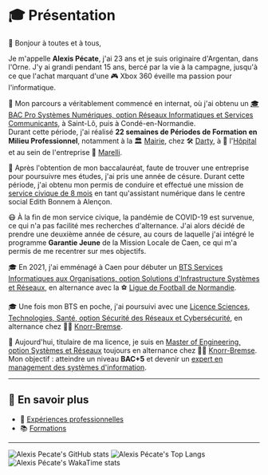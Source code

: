 # 🎓 Présentation

👋 Bonjour à toutes et à tous,

Je m'appelle **Alexis Pécate**, j'ai 23 ans et je suis originaire d'Argentan, dans l'Orne. J'y ai grandi pendant 15 ans, bercé par la vie à la campagne, jusqu'à ce que l'achat marquant d'une 🎮 Xbox 360 éveille ma passion pour l'informatique.

🎒 Mon parcours a véritablement commencé en internat, où j'ai obtenu un [🎓 BAC Pro Systèmes Numériques, option Réseaux Informatiques et Services Communicants](Curriculum-vitae/Formations.md#lycée-charles-tellier---condé-en-normandie), à Saint-Lô, puis à Condé-en-Normandie.  
Durant cette période, j'ai réalisé **22 semaines de Périodes de Formation en Milieu Professionnel**, notamment à la 🏛️ [Mairie](Curriculum-vitae/Expériences-professionnelles.md#stagiaire-technicien-de-maintenance-en-informatique), chez 🛠️ [Darty](Curriculum-vitae/Expériences-professionnelles.md#stagiaire-technicien-service-clients-à-domicile), à 🏥 l'[Hôpital](Curriculum-vitae/Expériences-professionnelles.md#stagiaire-technicien-de-maintenance-en-informatique) et au sein de l'entreprise 🚗 [Marelli](Curriculum-vitae/Expériences-professionnelles.md#stagiaire-technicien-support-réseau).

🚗 Après l'obtention de mon baccalauréat, faute de trouver une entreprise pour poursuivre mes études, j'ai pris une année de césure. Durant cette période, j'ai obtenu mon permis de conduire et effectué une mission de [service civique de 8 mois](Curriculum-vitae/Expériences-professionnelles.md#assistant-numérique) en tant qu'assistant numérique dans le centre social Edith Bonnem à Alençon.

😷 À la fin de mon service civique, la pandémie de COVID-19 est survenue, ce qui n'a pas facilité mes recherches d'alternance. J'ai alors décidé de prendre une deuxième année de césure, au cours de laquelle j'ai intégré le programme **Garantie Jeune** de la Mission Locale de Caen, ce qui m'a permis de me recentrer sur mes objectifs.

🎓 En 2021, j'ai emménagé à Caen pour débuter un [BTS Services Informatiques aux Organisations, option Solutions d'Infrastructure Systèmes et Réseaux](Curriculum-vitae/Formations.md#scholar-fab), en alternance avec la ⚽ [Ligue de Football de Normandie](Curriculum-vitae/Expériences-professionnelles.md#apprenti-technicien-support-et-déploiement).

🎓 Une fois mon BTS en poche, j'ai poursuivi avec une [Licence Sciences, Technologies, Santé, option Sécurité des Réseaux et Cybersécurité](Curriculum-vitae/Formations.md#caensup-sainte-ursule), en alternance chez 🚛🚆 [Knorr-Bremse](Curriculum-vitae/Expériences-professionnelles.md#it-apprentice).

🎯 Aujourd'hui, titulaire de ma licence, je suis en [Master of Engineering, option Systèmes et Réseaux](Curriculum-vitae/Formations.md#supinfo) toujours en alternance chez 🚛🚆 [Knorr-Bremse](Curriculum-vitae/Expériences-professionnelles.md#it-apprentice). Mon objectif : atteindre un niveau **BAC+5** et devenir un [expert en management des systèmes d'information](https://www.francecompetences.fr/recherche/rncp/35284/).

---

## 🔗 En savoir plus

- 💼 [Expériences professionnelles](Curriculum-vitae/Expériences-professionnelles.md#expériences-professionnelles)
- 📚 [Formations](Curriculum-vitae/Formations.md#formations)

---

![Alexis Pecate's GitHub stats](https://github-readme-stats-zeta-red-23.vercel.app/api?username=alexispecate&show_icons=true&theme=ambient_gradient&show=reviews,discussions_started,discussions_answered,prs_merged,prs_merged_percentage)
![Alexis Pécate's Top Langs](https://github-readme-stats-zeta-red-23.vercel.app/api/top-langs/?username=alexispecate&theme=ambient_gradient&langs_count=20&layout=compact)
![Alexis Pécate's WakaTime stats](https://github-readme-stats-zeta-red-23.vercel.app/api/wakatime?username=alexispecate&theme=ambient_gradient&layout=compact)